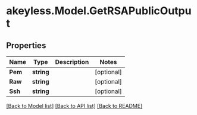 # akeyless.Model.GetRSAPublicOutput

## Properties

Name | Type | Description | Notes
------------ | ------------- | ------------- | -------------
**Pem** | **string** |  | [optional] 
**Raw** | **string** |  | [optional] 
**Ssh** | **string** |  | [optional] 

[[Back to Model list]](../README.md#documentation-for-models) [[Back to API list]](../README.md#documentation-for-api-endpoints) [[Back to README]](../README.md)

